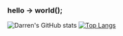 ### hello -> world();
![Darren's GitHub stats](https://github-readme-stats.vercel.app/api?username=DarrenOfficial&count_private=true&theme=radical)
[![Top Langs](https://github-readme-stats.vercel.app/api/top-langs/?username=DarrenOfficial)](https://github.com/anuraghazra/github-readme-stats)
